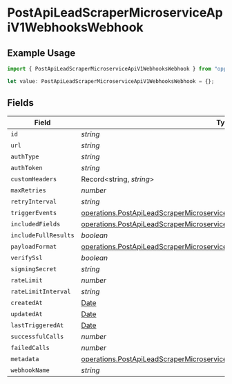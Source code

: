 # PostApiLeadScraperMicroserviceApiV1WebhooksWebhook

## Example Usage

```typescript
import { PostApiLeadScraperMicroserviceApiV1WebhooksWebhook } from "oppulence-backend-sdk/models/operations";

let value: PostApiLeadScraperMicroserviceApiV1WebhooksWebhook = {};
```

## Fields

| Field                                                                                                                                                                          | Type                                                                                                                                                                           | Required                                                                                                                                                                       | Description                                                                                                                                                                    |
| ------------------------------------------------------------------------------------------------------------------------------------------------------------------------------ | ------------------------------------------------------------------------------------------------------------------------------------------------------------------------------ | ------------------------------------------------------------------------------------------------------------------------------------------------------------------------------ | ------------------------------------------------------------------------------------------------------------------------------------------------------------------------------ |
| `id`                                                                                                                                                                           | *string*                                                                                                                                                                       | :heavy_minus_sign:                                                                                                                                                             | N/A                                                                                                                                                                            |
| `url`                                                                                                                                                                          | *string*                                                                                                                                                                       | :heavy_minus_sign:                                                                                                                                                             | N/A                                                                                                                                                                            |
| `authType`                                                                                                                                                                     | *string*                                                                                                                                                                       | :heavy_minus_sign:                                                                                                                                                             | N/A                                                                                                                                                                            |
| `authToken`                                                                                                                                                                    | *string*                                                                                                                                                                       | :heavy_minus_sign:                                                                                                                                                             | N/A                                                                                                                                                                            |
| `customHeaders`                                                                                                                                                                | Record<string, *string*>                                                                                                                                                       | :heavy_minus_sign:                                                                                                                                                             | N/A                                                                                                                                                                            |
| `maxRetries`                                                                                                                                                                   | *number*                                                                                                                                                                       | :heavy_minus_sign:                                                                                                                                                             | N/A                                                                                                                                                                            |
| `retryInterval`                                                                                                                                                                | *string*                                                                                                                                                                       | :heavy_minus_sign:                                                                                                                                                             | N/A                                                                                                                                                                            |
| `triggerEvents`                                                                                                                                                                | [operations.PostApiLeadScraperMicroserviceApiV1WebhooksWebhooksTriggerEvents](../../models/operations/postapileadscrapermicroserviceapiv1webhookswebhookstriggerevents.md)[]   | :heavy_minus_sign:                                                                                                                                                             | N/A                                                                                                                                                                            |
| `includedFields`                                                                                                                                                               | [operations.PostApiLeadScraperMicroserviceApiV1WebhooksWebhooksIncludedFields](../../models/operations/postapileadscrapermicroserviceapiv1webhookswebhooksincludedfields.md)[] | :heavy_minus_sign:                                                                                                                                                             | N/A                                                                                                                                                                            |
| `includeFullResults`                                                                                                                                                           | *boolean*                                                                                                                                                                      | :heavy_minus_sign:                                                                                                                                                             | N/A                                                                                                                                                                            |
| `payloadFormat`                                                                                                                                                                | [operations.PostApiLeadScraperMicroserviceApiV1WebhooksWebhooksPayloadFormat](../../models/operations/postapileadscrapermicroserviceapiv1webhookswebhookspayloadformat.md)     | :heavy_minus_sign:                                                                                                                                                             | N/A                                                                                                                                                                            |
| `verifySsl`                                                                                                                                                                    | *boolean*                                                                                                                                                                      | :heavy_minus_sign:                                                                                                                                                             | N/A                                                                                                                                                                            |
| `signingSecret`                                                                                                                                                                | *string*                                                                                                                                                                       | :heavy_minus_sign:                                                                                                                                                             | N/A                                                                                                                                                                            |
| `rateLimit`                                                                                                                                                                    | *number*                                                                                                                                                                       | :heavy_minus_sign:                                                                                                                                                             | N/A                                                                                                                                                                            |
| `rateLimitInterval`                                                                                                                                                            | *string*                                                                                                                                                                       | :heavy_minus_sign:                                                                                                                                                             | N/A                                                                                                                                                                            |
| `createdAt`                                                                                                                                                                    | [Date](https://developer.mozilla.org/en-US/docs/Web/JavaScript/Reference/Global_Objects/Date)                                                                                  | :heavy_minus_sign:                                                                                                                                                             | N/A                                                                                                                                                                            |
| `updatedAt`                                                                                                                                                                    | [Date](https://developer.mozilla.org/en-US/docs/Web/JavaScript/Reference/Global_Objects/Date)                                                                                  | :heavy_minus_sign:                                                                                                                                                             | N/A                                                                                                                                                                            |
| `lastTriggeredAt`                                                                                                                                                              | [Date](https://developer.mozilla.org/en-US/docs/Web/JavaScript/Reference/Global_Objects/Date)                                                                                  | :heavy_minus_sign:                                                                                                                                                             | N/A                                                                                                                                                                            |
| `successfulCalls`                                                                                                                                                              | *number*                                                                                                                                                                       | :heavy_minus_sign:                                                                                                                                                             | N/A                                                                                                                                                                            |
| `failedCalls`                                                                                                                                                                  | *number*                                                                                                                                                                       | :heavy_minus_sign:                                                                                                                                                             | N/A                                                                                                                                                                            |
| `metadata`                                                                                                                                                                     | [operations.PostApiLeadScraperMicroserviceApiV1WebhooksWebhooksMetadata](../../models/operations/postapileadscrapermicroserviceapiv1webhookswebhooksmetadata.md)               | :heavy_minus_sign:                                                                                                                                                             | N/A                                                                                                                                                                            |
| `webhookName`                                                                                                                                                                  | *string*                                                                                                                                                                       | :heavy_minus_sign:                                                                                                                                                             | N/A                                                                                                                                                                            |